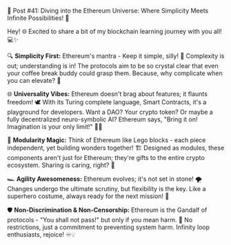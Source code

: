 🚀 Post #41: Diving into the Ethereum Universe: Where Simplicity Meets Infinite Possibilities! 🌌

Hey! 🌐 Excited to share a bit of my blockchain learning journey with you all! 💻✨

🔍 **Simplicity First:** Ethereum's mantra - Keep it simple, silly! 🤔 Complexity is out; understanding is in! The protocols aim to be so crystal clear that even your coffee break buddy could grasp them. Because, why complicate when you can elevate? 🚀

🌐 **Universality Vibes:** Ethereum doesn't brag about features; it flaunts freedom! 🕊️ With its Turing complete language, Smart Contracts, it's a playground for developers. Want a DAO? Your crypto token? Or maybe a fully decentralized neuro-symbolic AI? Ethereum says, "Bring it on! Imagination is your only limit!" 🚀🎨

🧩 **Modularity Magic:** Think of Ethereum like Lego blocks - each piece independent, yet building wonders together! 🏗️ Designed as modules, these components aren't just for Ethereum; they're gifts to the entire crypto ecosystem. Sharing is caring, right? 🎁

🏎️ **Agility Awesomeness:** Ethereum evolves; it's not set in stone! 🌪️ Changes undergo the ultimate scrutiny, but flexibility is the key. Like a superhero costume, always ready for the next mission! 💪

🛡️ **Non-Discrimination & Non-Censorship:** Ethereum is the Gandalf of protocols - "You shall not pass!" but only if you mean harm. 🧙 No restrictions, just a commitment to preventing system harm. Infinity loop enthusiasts, rejoice! ♾️💡
